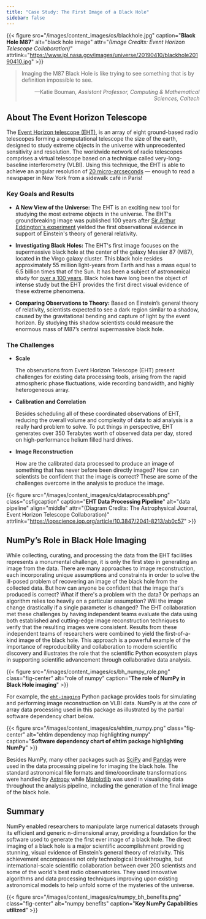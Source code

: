 ```yaml
---
title: "Case Study: The First Image of a Black Hole"
sidebar: false
---
```


{{< figure src="/images/content_images/cs/blackhole.jpg" caption="**Black Hole M87**" alt="black hole image" attr="*(Image Credits: Event Horizon Telescope Collaboration)*" attrlink="https://www.jpl.nasa.gov/images/universe/20190410/blackhole20190410.jpg" >}}

<blockquote cite="https://www.youtube.com/watch?v=BIvezCVcsYs">
    <p>Imaging the M87 Black Hole is like trying to see something that is by definition impossible to see.</p>
    <footer align="right">—Katie Bouman, <cite>Assistant Professor, Computing & Mathematical Sciences, Caltech</cite></footer>
</blockquote>

## About The Event Horizon Telescope

The [Event Horizon telescope (EHT)](https://eventhorizontelescope.org), is an
array of eight ground-based radio telescopes forming a computational telescope
the size of the earth, designed to study extreme objects in the
universe with unprecedented sensitivity and resolution.  The worldwide
network of radio telescopes comprises a virtual telescope based on a technique
called very-long-baseline interferometry (VLBI).
Using this technique, the EHT is able to achieve an angular resolution of
[20 micro-arcseconds][resolution] — enough to read a newspaper in New York
from a sidewalk café in Paris!

[resolution]: https://eventhorizontelescope.org/press-release-april-10-2019-astronomers-capture-first-image-black-hole

### Key Goals and Results

* **A New View of the Universe:**
  The EHT is an exciting new tool for studying the most extreme objects in the
  universe. The EHT's groundbreaking image was published 100 years
  after [Sir Arthur Eddington's experiment][eddington] yielded the first 
  observational evidence in support of Einstein's theory of general relativity.

* **Investigating Black Holes:**
  The EHT's first image focuses on the supermassive black hole at the center
  of the galaxy Messier 87 (M87), located in the Virgo galaxy cluster.
  This black hole resides approximately 55 million light-years from Earth and
  has a mass equal  to 6.5 billion times that of the Sun. It has been a
  subject of astronomical study for
  [over a 100 years](https://www.jpl.nasa.gov/news/news.php?feature=7385).
  Black holes have long been the object of intense study but the EHT provides
  the first direct visual evidence of these extreme phenomena.

* **Comparing Observations to Theory:**
  Based on Einstein’s general theory of relativity, scientists expected 
  to see a dark region similar to a shadow, caused by the gravitational bending
  and capture of light by the event horizon. By studying this shadow
  scientists could measure the enormous mass of M87’s central supermassive
  black hole.

[eddington]: https://en.wikipedia.org/wiki/Eddington_experiment

### The Challenges

* **Scale**

    The observations from Event Horizon Telescope (EHT) present challenges for
    existing data processing tools, arising from the rapid atmospheric phase
    fluctuations, wide recording bandwidth, and highly heterogeneous array.

* **Calibration and Correlation**

    Besides scheduling all of these coordinated observations of EHT, reducing
    the overall volume and complexity of data to aid analysis is a really hard
    problem to solve. To put things in perspective, EHT generates over 350
    Terabytes worth of observed data per day, stored on high-performance
    helium filled hard drives.

* **Image Reconstruction**

    How are the calibrated data processed to produce an image of something that
    has never before been directly imaged? How can scientists be confident
    that the image is correct? These are some of the challenges overcome in
    the analysis to produce the image.

{{< figure src="/images/content_images/cs/dataprocessbh.png" class="csfigcaption" caption="**EHT Data Processing Pipeline**" alt="data pipeline" align="middle" attr="(Diagram Credits: The Astrophysical Journal, Event Horizon Telescope Collaboration)" attrlink="https://iopscience.iop.org/article/10.3847/2041-8213/ab0c57" >}}

## NumPy’s Role in Black Hole Imaging

While collecting, curating, and processing the data from the EHT facilities 
represents a monumental challenge, it is only the first step in generating
an image from the data.
There are many approaches to image reconstruction, each incorporating unique
assumptions and constraints in order to solve the ill-posed problem of 
recovering an image of the black hole from the collected data.
But how can anyone be confident that the image that's produced is correct?
What if there's a problem with the data? Or perhaps an algorithm relies too
heavily on a particular assumption? Will the image change drastically if a
single parameter is changed?
The EHT collaboration met these challenges by having independent teams 
evaluate the data using both established and cutting-edge image reconstruction
techniques to verify that the resulting images were consistent.
Results from these independent teams of researchers were combined to yield the
first-of-a-kind image of the black hole.
This approach is a powerful example of the importance of reproducibility and
collaboration to modern scientific discovery and illustrates the role that
the scientific Python ecosystem plays in supporting scientific advancement
through collaborative data analysis.

{{< figure src="/images/content_images/cs/bh_numpy_role.png" class="fig-center" alt="role of numpy" caption="**The role of NumPy in Black Hole imaging**" >}}

For example, the [`eht-imaging`][ehtim] Python package provides tools for
simulating and performing image reconstruction on VLBI data. 
NumPy is at the core of array data processing used
in this package as illustrated by the partial software
dependency chart below.

{{< figure src="/images/content_images/cs/ehtim_numpy.png" class="fig-center" alt="ehtim dependency map highlighting numpy" caption="**Software dependency chart of ehtim package highlighting NumPy**" >}}

[ehtim]: https://github.com/achael/eht-imaging

Besides NumPy, many other packages such as
[SciPy](https://www.scipy.org) and [Pandas](https://pandas.io) were used in the
data processing pipeline for imaging the black hole.
The standard astronomical file formats and time/coordinate transformations
were handled by [Astropy][astropy] while [Matplotlib][mpl] was used
in visualizing data throughout the analysis pipeline, including the generation
of the final image of the black hole.

[astropy]: https://www.astropy.org/
[mpl]: https://matplotlib.org/

## Summary

NumPy enabled researchers to manipulate large numerical datasets through its
efficient and generic n-dimensional array, providing a foundation for the
software used to generate the first ever image of
a black hole. The direct imaging of a black hole is
a major scientific accomplishment providing stunning, visual evidence of Einstein’s
general theory of relativity. This achievement encompasses not only
technological breakthroughs, but international-scale scientific collaboration
between over 200 scientists and some of the world's best radio observatories.
They used
innovative algorithms and data processing techniques improving upon existing
astronomical models to help unfold some of the mysteries of the universe.

{{< figure src="/images/content_images/cs/numpy_bh_benefits.png" class="fig-center" alt="numpy benefits" caption="**Key NumPy Capabilities utilized**" >}}
